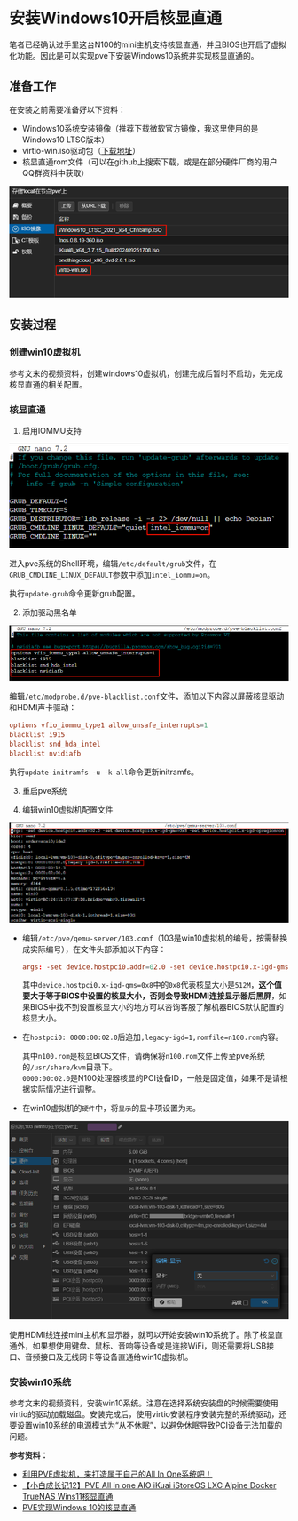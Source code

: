# 安装Windows10开启核显直通

笔者已经确认过手里这台N100的mini主机支持核显直通，并且BIOS也开启了虚拟化功能。因此是可以实现pve下安装Windows10系统并实现核显直通的。

## 准备工作

在安装之前需要准备好以下资料：
- Windows10系统安装镜像（推荐下载微软官方镜像，我这里使用的是Windows10 LTSC版本）
- virtio-win.iso驱动包（[下载地址](https://fedorapeople.org/groups/virt/virtio-win/direct-downloads/latest-virtio/)）
- 核显直通rom文件（可以在github上搜索下载，或是在部分硬件厂商的用户QQ群资料中获取）

![win10镜像virtio-win驱动](./安装Windows10开启核显直通/win10镜像virtio-win驱动.png)

## 安装过程

### 创建win10虚拟机

参考文末的视频资料，创建windows10虚拟机，创建完成后暂时不启动，先完成核显直通的相关配置。

### 核显直通

1. 启用IOMMU支持

![开启iommu](./安装Windows10开启核显直通/开启iommu.png)

进入pve系统的Shell环境，编辑`/etc/default/grub`文件，在`GRUB_CMDLINE_LINUX_DEFAULT`参数中添加`intel_iommu=on`。

执行`update-grub`命令更新grub配置。

2. 添加驱动黑名单

![设置驱动黑名单](./安装Windows10开启核显直通/设置驱动黑名单.png)

编辑`/etc/modprobe.d/pve-blacklist.conf`文件，添加以下内容以屏蔽核显驱动和HDMI声卡驱动：

```conf
options vfio_iommu_type1 allow_unsafe_interrupts=1
blacklist i915
blacklist snd_hda_intel
blacklist nvidiafb
```

执行`update-initramfs -u -k all`命令更新initramfs。

3. 重启pve系统

4. 编辑win10虚拟机配置文件

![win10虚拟机核显直通配置](./安装Windows10开启核显直通/win10虚拟机核显直通配置.png)

  - 编辑`/etc/pve/qemu-server/103.conf`（103是win10虚拟机的编号，按需替换成实际编号），在文件头部添加以下内容：

    ```conf
    args: -set device.hostpci0.addr=02.0 -set device.hostpci0.x-igd-gms=0x8 -set device.hostpci0.x-igd-opregion=on
    ```

    其中`device.hostpci0.x-igd-gms=0x8`中的`0x8`代表核显大小是`512M`，**这个值要大于等于BIOS中设置的核显大小，否则会导致HDMI连接显示器后黑屏**，如果BIOS中找不到设置核显大小的地方可以咨询客服了解机器BIOS默认配置的核显大小。

  - 在`hostpci0: 0000:00:02.0`后追加`,legacy-igd=1,romfile=n100.rom`内容。

    其中`n100.rom`是核显BIOS文件，请确保将`n100.rom`文件上传至pve系统的`/usr/share/kvm`目录下。  
    `0000:00:02.0`是N100处理器核显的PCI设备ID，一般是固定值，如果不是请根据实际情况进行调整。

  - 在win10虚拟机的`硬件`中，将`显示`的显卡项设置为`无`。

  ![win10虚拟机显示设置](./安装Windows10开启核显直通/win10虚拟机显示设置.png)

使用HDMI线连接mini主机和显示器，就可以开始安装win10系统了。除了核显直通外，如果想使用键盘、鼠标、音响等设备或是连接WiFi，则还需要将USB接口、音频接口及无线网卡等设备直通给win10虚拟机。

### 安装win10系统

参考文末的视频资料，安装win10系统。注意在选择系统安装盘的时候需要使用virtio的驱动加载磁盘。安装完成后，使用virtio安装程序安装完整的系统驱动，还要设置win10系统的电源模式为“从不休眠”，以避免休眠导致PCI设备无法加载的问题。

**参考资料：**
- [利用PVE虚拟机，来打造属于自己的All In One系统吧！](https://www.bilibili.com/video/BV1bc411v7A3/?vd_source=397ff4ce16ca423e318cacc40c3f4acb)
- [【小白成长记12】PVE All in one AIO iKuai iStoreOS LXC Alpine Docker TrueNAS Wins11核显直通](https://www.bilibili.com/video/BV1UQ4y1b7Nz/?vd_source=397ff4ce16ca423e318cacc40c3f4acb)
- [PVE实现Windows 10的核显直通](https://blog.topwo.com/blog/article/303)